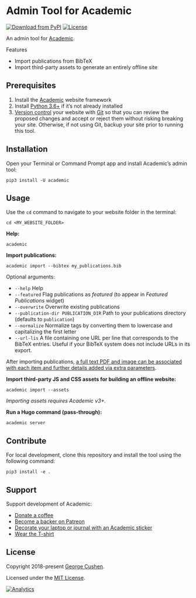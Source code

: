 # Admin Tool for Academic

[![Download from PyPI](https://img.shields.io/pypi/v/academic.svg)](https://pypi.python.org/pypi/academic)
[![License](https://img.shields.io/pypi/l/academic.svg)](https://pypi.python.org/pypi/academic)

An admin tool for [Academic](https://sourcethemes.com/academic/).

Features

* Import publications from BibTeX
* Import third-party assets to generate an entirely offline site

## Prerequisites

1. Install the [Academic](https://sourcethemes.com/academic/) website framework
2. Install [Python 3.6+](https://realpython.com/installing-python/) if it’s not already installed
3. [Version control](https://guides.github.com/introduction/git-handbook/#version-control) your website with [Git](http://rogerdudler.github.io/git-guide/) so that you can review the proposed changes and accept or reject them without risking breaking your site. Otherwise, if not using Git, backup your site prior to running this tool.

## Installation

Open your Terminal or Command Prompt app and install Academic’s admin tool:

    pip3 install -U academic

## Usage

Use the `cd` command to navigate to your website folder in the terminal:

    cd <MY_WEBSITE_FOLDER>

**Help:**

    academic

**Import publications:**

    academic import --bibtex my_publications.bib

Optional arguments:

* `--help` Help
* `--featured` Flag publications as *featured* (to appear in *Featured Publications* widget)
* `--overwrite` Overwrite existing publications
* `--publication-dir PUBLICATION_DIR` Path to your publications directory (defaults to `publication`)
* `--normalize` Normalize tags by converting them to lowercase and capitalizing the first letter
* `--url-lis` A file containing one URL per line that corresponds to the BibTeX entries. Useful if your BibTeX system does not include URLs in its export.

After importing publications, [a full text PDF and image can be associated with each item and further details added via extra parameters](https://sourcethemes.com/academic/docs/managing-content/#manually).

**Import third-party JS and CSS assets for building an offline website:**

    academic import --assets

*Importing assets requires Academic v3+.*

**Run a Hugo command (pass-through):**

    academic server

## Contribute

For local development, clone this repository and install the tool using the following command:

    pip3 install -e .

## Support

Support development of Academic:

  - [Donate a coffee](https://paypal.me/cushen)
  - [Become a backer on Patreon](https://www.patreon.com/cushen)
  - [Decorate your laptop or journal with an Academic sticker](https://www.redbubble.com/people/neutreno/works/34387919-academic)
  - [Wear the T-shirt](https://academic.threadless.com/)

## License

Copyright 2018-present [George Cushen](https://georgecushen.com).

Licensed under the [MIT License](https://github.com/sourcethemes/academic-admin/blob/master/LICENSE.md).

[![Analytics](https://ga-beacon.appspot.com/UA-78646709-2/academic-admin/readme?pixel)](https://github.com/igrigorik/ga-beacon)

